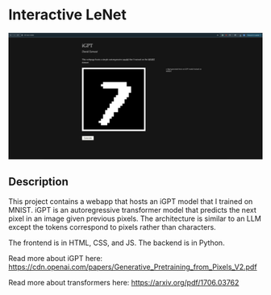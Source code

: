 # Interactive LeNet
<p align="center">
  <img src="https://github.com/earnesdm/iGPT-MNIST-Style-Digit-Generator/blob/main/img/iGPT_samples.png?raw=true"
width="1200"
/>
</p>

## Description
This project contains a webapp that hosts an iGPT model that I trained on MNIST. iGPT is an autoregressive transformer model that predicts the next pixel in an image given previous pixels. The architecture is similar to an LLM except the tokens correspond to pixels rather than characters.

The frontend is in HTML, CSS, and JS. The backend is in Python.

Read more about iGPT here: https://cdn.openai.com/papers/Generative_Pretraining_from_Pixels_V2.pdf

Read more about transformers here: https://arxiv.org/pdf/1706.03762
